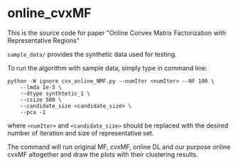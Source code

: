 # online_cvxMF
This is the source code for paper "Online Convex Matrix Factorization with Representative Regions"

`sample_data/` provides the synthetic data used for testing.

To run the algorithm with sample data, simply type in command line:

```shell
python -W ignore cvx_online_NMF.py --numIter <numIter> --NF 100 \
    --lmda 1e-5 \
    --dtype synthtetic_1 \
    --csize 500 \
    --candidate_size <candidate_size> \
    --pca -1
```
where `<numIter>` and `<candidate_size>` should be replaced with the desired number of iteration and size of representative set.

The command will run original MF, cvxMF, online DL and our purpose online cvxMF altogether and draw the plots with their clustering results.
